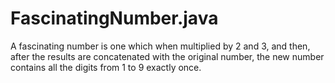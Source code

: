 # FascinatingNumber.java

A fascinating number is one which when multiplied by 2 and 3, and then, after the results are concatenated with the original number, the new number contains all the digits from 1 to 9 exactly once. 
